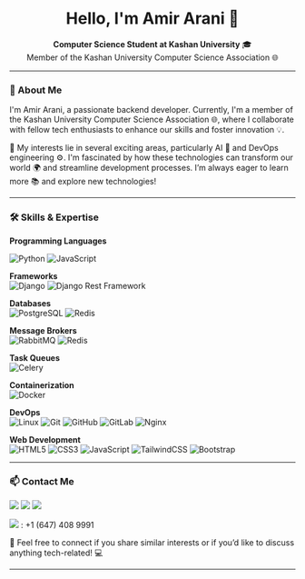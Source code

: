 <h1 align="center">Hello, I'm Amir Arani 👋</h1>

[//]: # (<p align="center">)

[//]: # (  <img src="path/to/your/profile-picture.jpg" alt="Profile Picture" width="200"/>)

[//]: # (</p>)

<p align="center">
  <b>Computer Science Student at Kashan University</b> 🎓 <br>
  Member of the Kashan University Computer Science Association 🌐
</p>

---

### 📝 About Me
I'm Amir Arani, a passionate backend developer. Currently, I'm a member of the Kashan University Computer Science Association 🌐, where I collaborate with fellow tech enthusiasts to enhance our skills and foster innovation 💡.

🚀 My interests lie in several exciting areas, particularly AI 🤖 and DevOps engineering ⚙️. I'm fascinated by how these technologies can transform our world 🌍 and streamline development processes. I’m always eager to learn more 📚 and explore new technologies!

---

### 🛠 Skills & Expertise

**Programming Languages**  

![Python](https://img.shields.io/badge/-Python-3776AB?logo=python&logoColor=white)
![JavaScript](https://img.shields.io/badge/-JavaScript-F7DF1E?logo=javascript&logoColor=black)

**Frameworks**  
![Django](https://img.shields.io/badge/-Django-092E20?logo=django&logoColor=white) 
![Django Rest Framework](https://img.shields.io/badge/-DRF-ff1709?logo=django&logoColor=white)

**Databases**  
![PostgreSQL](https://img.shields.io/badge/-PostgreSQL-336791?logo=postgresql&logoColor=white) 
![Redis](https://img.shields.io/badge/-Redis-DC382D?logo=redis&logoColor=white)

**Message Brokers**  
![RabbitMQ](https://img.shields.io/badge/-RabbitMQ-FF6600?logo=rabbitmq&logoColor=white) 
![Redis](https://img.shields.io/badge/-Redis-DC382D?logo=redis&logoColor=white)

**Task Queues**  
![Celery](https://img.shields.io/badge/-Celery-37814A?logo=celery&logoColor=white)

**Containerization**  
![Docker](https://img.shields.io/badge/-Docker-2496ED?logo=docker&logoColor=white)

**DevOps**  
![Linux](https://img.shields.io/badge/-Linux-FCC624?logo=linux&logoColor=black) 
![Git](https://img.shields.io/badge/-Git-F05032?logo=git&logoColor=white) 
![GitHub](https://img.shields.io/badge/-GitHub-181717?logo=github&logoColor=white) 
![GitLab](https://img.shields.io/badge/-GitLab-FC6D26?logo=gitlab&logoColor=white) 
![Nginx](https://img.shields.io/badge/-Nginx-269539?logo=nginx&logoColor=white)

**Web Development**  
![HTML5](https://img.shields.io/badge/-HTML5-E34F26?logo=html5&logoColor=white) 
![CSS3](https://img.shields.io/badge/-CSS3-1572B6?logo=css3&logoColor=white) 
![JavaScript](https://img.shields.io/badge/-JavaScript-F7DF1E?logo=javascript&logoColor=black) 
![TailwindCSS](https://img.shields.io/badge/-TailwindCSS-38B2AC?logo=tailwind-css&logoColor=white) 
![Bootstrap](https://img.shields.io/badge/-Bootstrap-7952B3?logo=bootstrap&logoColor=white)

---

### 📫 Contact Me

<a href="https://telegram.me/amirdev1883"><img src='https://img.shields.io/badge/-Telegram-2CA5E0?logo=telegram&logoColor=white'></a>
<a href="amirdev1883@gmail.com"><img src='https://img.shields.io/badge/-Gmail-D14836?logo=gmail&logoColor=white'></a>
<a href="https://www.linkedin.com/in/amiraranii"><img src='https://img.shields.io/badge/-LinkedIn-0077B5?logo=linkedin&logoColor=white'></a>

<img src='https://img.shields.io/badge/-Phone-25D366?logo=whatsapp&logoColor=white'> : +1 (647) 408 9991

💬 Feel free to connect if you share similar interests or if you’d like to discuss anything tech-related! 💻

---

[//]: # (<p align="center">)

[//]: # (  <img src="https://github-readme-stats.vercel.app/api?username=yourusername&show_icons=true&theme=radical" alt="GitHub Stats" />)

[//]: # (</p>)
